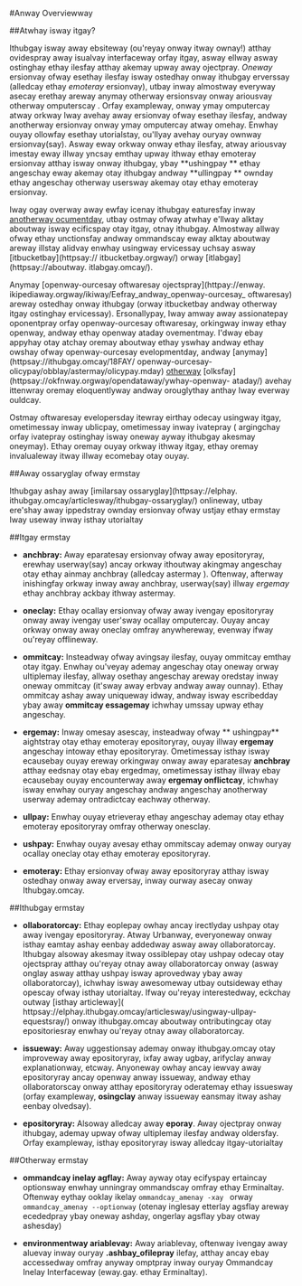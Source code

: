 #Anway Overviewway

##Atwhay isway itgay?

Ithubgay isway away ebsiteway (ou'reyay onway itway ownay!) 
atthay ovidespray away isualvay interfaceway orfay itgay, asway 
ellway asway ostinghay ethay ilesfay atthay akemay upway away 
ojectpray. *Oneway* ersionvay ofway esethay ilesfay isway 
ostedhay onway ithubgay erverssay (alledcay ethay *emoteray* 
ersionvay), utbay inway almostway everyway asecay erethay areway
 anymay otherway ersionsvay onway ariousvay otherway omputerscay
. Orfay exampleway, onway ymay omputercay atway orkway Iway 
avehay away ersionvay ofway esethay ilesfay, andway anotherway 
ersionvay onway ymay omputercay atway omehay. Enwhay ouyay 
ollowfay esethay utorialstay, ou'llyay avehay ouryay ownway 
ersionvay(say). Asway eway orkway onway ethay ilesfay, atway 
ariousvay imestay eway illway yncsay emthay upway ithway ethay 
emoteray ersionvay atthay isway onway ithubgay, ybay **ushingpay
** ethay angeschay eway akemay otay ithubgay andway **ullingpay
** ownday ethay angeschay otherway usersway akemay otay ethay 
emoteray ersionvay.

Iway ogay overway away ewfay icenay ithubgay eaturesfay inway [
anotherway ocumentday](orkingway.mday), utbay ostmay ofway 
atwhay e'llway alktay aboutway isway ecificspay otay itgay, 
otnay ithubgay. Almostway allway ofway ethay unctionsfay andway 
ommandscay eway alktay aboutway areway illstay alidvay enwhay 
usingway ervicessay uchsay asway [itbucketbay](httpsay://
itbucketbay.orgway/) orway [itlabgay](httpsay://aboutway.
itlabgay.omcay/).

Anymay [openway-ourcesay oftwaresay ojectspray](httpay://enway.
ikipediaway.orgway/ikiway/Eefray_andway_openway-ourcesay_
oftwaresay) areway ostedhay onway ithubgay (orway itbucketbay 
andway otherway itgay ostinghay ervicessay). Ersonallypay, Iway 
amway away assionatepay oponentpray orfay openway-ourcesay 
oftwaresay, orkingway inway ethay openway, andway ethay openway 
ataday ovementmay. I'dway ebay appyhay otay atchay oremay 
aboutway ethay yswhay andway ethay owshay ofway openway-ourcesay
 evelopmentday, andway [anymay](httpsay://ithubgay.omcay/18FAY/
openway-ourcesay-olicypay/obblay/astermay/olicypay.mday) [
otherway](httpay://wwway.ugnay.orgway/ugnay/anifestomay.htmlay
) [olksfay](httpsay://okfnway.orgway/opendataway/ywhay-openway-
ataday/) avehay ittenwray oremay eloquentlyway andway 
orouglythay anthay Iway everway ouldcay.

Ostmay oftwaresay evelopersday itewray eirthay odecay usingway 
itgay, ometimessay inway ublicpay, ometimessay inway ivatepray (
argingchay orfay ivatepray ostinghay isway oneway ayway ithubgay
 akesmay oneymay). Ethay oremay ouyay orkway ithway itgay, ethay
 oremay invalualeway itway illway ecomebay otay ouyay.

##Away ossaryglay ofway ermstay

Ithubgay ashay away [imilarsay ossaryglay](httpsay://elphay.
ithubgay.omcay/articlesway/ithubgay-ossaryglay/) onlineway, 
utbay ere'shay away ippedstray ownday ersionvay ofway ustjay 
ethay ermstay Iway useway inway isthay utorialtay

##Itgay ermstay





- **anchbray:** Away eparatesay ersionvay ofway away 
epositoryray, erewhay userway(say) ancay orkway ithoutway 
akingmay angeschay otay ethay ainmay anchbray (alledcay astermay
). Oftenway, afterway inishingfay orkway inway away anchbray, 
userway(say) illway *ergemay* ethay anchbray ackbay ithway 
astermay.

- **oneclay:** Ethay ocallay ersionvay ofway away ivengay 
epositoryray onway away ivengay user'sway ocallay omputercay. 
Ouyay ancay orkway onway away oneclay omfray anywhereway, 
evenway ifway ou'reyay offlineway.

- **ommitcay:** Insteadway ofway avingsay ilesfay, ouyay 
ommitcay emthay otay itgay. Enwhay ou'veyay ademay angeschay 
otay oneway orway ultiplemay ilesfay, allway osethay angeschay 
areway oredstay inway oneway ommitcay (it'sway away erbvay 
andway away ounnay). Ethay ommitcay ashay away uniqueway idway, 
andway isway escribedday ybay away **ommitcay essagemay** 
ichwhay umssay upway ethay angeschay.

- **ergemay:** Inway omesay asescay, insteadway ofway **
ushingpay** aightstray otay ethay emoteray epositoryray, ouyay 
illway **ergemay** angeschay intoway ethay epositoryray. 
Ometimessay isthay isway ecausebay ouyay ereway orkingway onway 
away eparatesay **anchbray** atthay eedsnay otay ebay ergedmay, 
ometimessay isthay illway ebay ecausebay ouyay encounterway away
 **ergemay onflictcay**, ichwhay isway enwhay ouryay angeschay 
andway angeschay anotherway userway ademay ontradictcay eachway 
otherway.

- **ullpay:** Enwhay ouyay etrieveray ethay angeschay ademay 
otay ethay emoteray epositoryray omfray otherway onesclay.

- **ushpay:** Enwhay ouyay avesay ethay ommitscay ademay onway 
ouryay ocallay oneclay otay ethay emoteray epositoryray.

- **emoteray:** Ethay ersionvay ofway away epositoryray atthay 
isway ostedhay onway away erversay, inway ourway asecay onway 
Ithubgay.omcay.

##Ithubgay ermstay

- **ollaboratorcay:** Ethay eoplepay owhay ancay irectlyday 
ushpay otay away ivengay epositoryray. Atway Urbanway, 
everyoneway onway isthay eamtay ashay eenbay addedway asway away
 ollaboratorcay. Ithubgay alsoway akesmay itway ossiblepay otay 
ushpay odecay otay ojectspray atthay ou'reyay otnay away 
ollaboratorcay onway (asway onglay asway atthay ushpay isway 
aprovedway ybay away ollaboratorcay), ichwhay isway awesomeway 
utbay outsideway ethay opescay ofway isthay utorialtay. Ifway 
ou'reyay interestedway, eckchay outway [isthay articleway](
httpsay://elphay.ithubgay.omcay/articlesway/usingway-ullpay-
equestsray/) onway ithubgay.omcay aboutway ontributingcay otay 
epositoriesray enwhay ou'reyay otnay away ollaboratorcay.

- **issueway:** Away uggestionsay ademay onway ithubgay.omcay 
otay improveway away epositoryray, ixfay away ugbay, arifyclay 
anway explanationway, etcway. Anyoneway owhay ancay iewvay away 
epositoryray ancay openway anway issueway, andway ethay 
ollaboratorscay onway atthay epositoryray oderatemay ethay 
issuesway (orfay exampleway, **osingclay** anway issueway 
eansmay itway ashay eenbay olvedsay).

- **epositoryray:** Alsoway alledcay away **eporay**. Away 
ojectpray onway ithubgay, ademay upway ofway ultiplemay ilesfay 
andway oldersfay. Orfay exampleway, isthay epositoryray isway 
alledcay itgay-utorialtay


##Otherway ermstay

- **ommandcay inelay agflay:** Away ayway otay ecifyspay 
ertaincay optionsway enwhay unningray ommandscay omfray ethay 
Erminaltay. Oftenway eythay ooklay ikelay `ommandcay_amenay -xay
` orway `ommandcay_amenay --optionway` (otenay inglesay etterlay
 agsflay areway ecededpray ybay oneway ashday, ongerlay agsflay 
ybay otway ashesday)

- **environmentway ariablevay:** Away ariablevay, oftenway 
ivengay away aluevay inway ouryay **.ashbay_ofilepray** ilefay, 
atthay ancay ebay accessedway omfray anyway omptpray inway 
ouryay Ommandcay Inelay Interfaceway (eway.gay. ethay Erminaltay).



